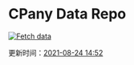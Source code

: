 # CPany Data Repo

[![Fetch data](https://github.com/yjl9903/CPany/actions/workflows/fetch.yml/badge.svg)](https://github.com/yjl9903/CPany/actions/workflows/fetch.yml)

<!-- START_SECTION: update_time -->
更新时间：[2021-08-24 14:52](https://www.timeanddate.com/worldclock/fixedtime.html?msg=Fetch+data&iso=20210824T145222&p1=237)
<!-- END_SECTION: update_time -->
